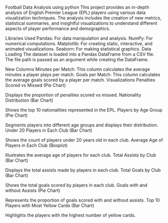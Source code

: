 
Football Data Analysis using python
This project provides an in-depth analysis of English Premier League (EPL) players using various data visualization techniques. The analysis includes the creation of new metrics, statistical summaries, and insightful visualizations to understand different aspects of player performance and demographics.

Libraries Used
Pandas: For data manipulation and analysis.
NumPy: For numerical computations.
Matplotlib: For creating static, interactive, and animated visualizations.
Seaborn: For making statistical graphics.
Data Loading
The dataset is loaded into a Pandas DataFrame from a CSV file. The file path is passed as an argument while creating the DataFrame.

New Columns
Minutes per Match: This column calculates the average minutes a player plays per match.
Goals per Match: This column calculates the average goals scored by a player per match.
Visualizations
Penalties Scored vs Missed (Pie Chart)

Displays the proportion of penalties scored vs missed.
Nationality Distribution (Bar Chart)

Shows the top 10 nationalities represented in the EPL.
Players by Age Group (Pie Chart)

Segments players into different age groups and displays their distribution.
Under 20 Players in Each Club (Bar Chart)

Shows the count of players under 20 years old in each club.
Average Age of Players in Each Club (Boxplot)

Illustrates the average age of players for each club.
Total Assists by Club (Bar Chart)

Displays the total assists made by players in each club.
Total Goals by Club (Bar Chart)

Shows the total goals scored by players in each club.
Goals with and without Assists (Pie Chart)

Represents the proportion of goals scored with and without assists.
Top 10 Players with Most Yellow Cards (Bar Chart)

Highlights the players with the highest number of yellow cards.
